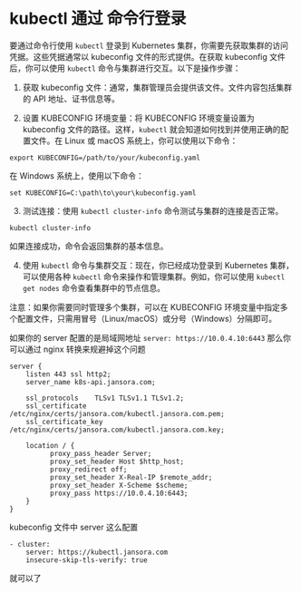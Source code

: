 # kubectl 通过 命令行登录



要通过命令行使用 `kubectl` 登录到 Kubernetes 集群，你需要先获取集群的访问凭据。这些凭据通常以 kubeconfig 文件的形式提供。在获取 kubeconfig 文件后，你可以使用 `kubectl` 命令与集群进行交互。以下是操作步骤：

1.  获取 kubeconfig 文件：通常，集群管理员会提供该文件。文件内容包括集群的 API 地址、证书信息等。

2.  设置 KUBECONFIG 环境变量：将 KUBECONFIG 环境变量设置为 kubeconfig 文件的路径。这样，`kubectl` 就会知道如何找到并使用正确的配置文件。在 Linux 或 macOS 系统上，你可以使用以下命令：




```
export KUBECONFIG=/path/to/your/kubeconfig.yaml
```

在 Windows 系统上，使用以下命令：



```
set KUBECONFIG=C:\path\to\your\kubeconfig.yaml
```

3.  测试连接：使用 `kubectl cluster-info` 命令测试与集群的连接是否正常。



```
kubectl cluster-info
```

如果连接成功，命令会返回集群的基本信息。

4.  使用 `kubectl` 命令与集群交互：现在，你已经成功登录到 Kubernetes 集群，可以使用各种 `kubectl` 命令来操作和管理集群。例如，你可以使用 `kubectl get nodes` 命令查看集群中的节点信息。

注意：如果你需要同时管理多个集群，可以在 KUBECONFIG 环境变量中指定多个配置文件，只需用冒号（Linux/macOS）或分号（Windows）分隔即可。




如果你的 server 配置的是局域网地址 `server: https://10.0.4.10:6443` 那么你可以通过 nginx 转换来规避掉这个问题

```nginx
server {
    listen 443 ssl http2;
    server_name k8s-api.jansora.com;

    ssl_protocols    TLSv1 TLSv1.1 TLSv1.2;
    ssl_certificate     /etc/nginx/certs/jansora.com/kubectl.jansora.com.pem;
    ssl_certificate_key /etc/nginx/certs/jansora.com/kubectl.jansora.com.key;

    location / {
          proxy_pass_header Server;
          proxy_set_header Host $http_host;
          proxy_redirect off;
          proxy_set_header X-Real-IP $remote_addr;
          proxy_set_header X-Scheme $scheme;
          proxy_pass https://10.0.4.10:6443;
    }
}

```


kubeconfig 文件中 server 这么配置

```
- cluster:
    server: https://kubectl.jansora.com
    insecure-skip-tls-verify: true
```

就可以了